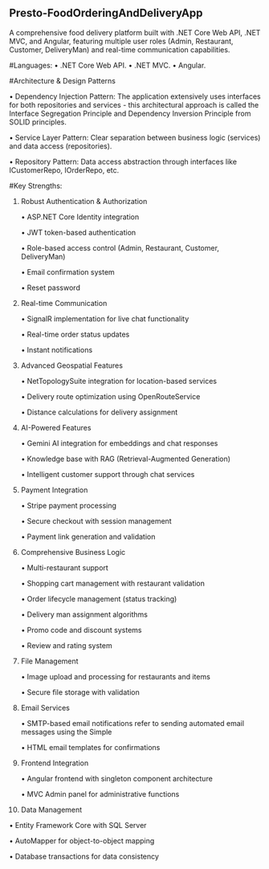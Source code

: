 ## Presto-FoodOrderingAndDeliveryApp
A comprehensive food delivery platform built with .NET Core Web API, .NET MVC, and Angular, featuring multiple user roles (Admin, Restaurant, Customer, DeliveryMan) and real-time communication capabilities.

#Languages:
   •  .NET Core Web API.
   •  .NET MVC.
   •  Angular.

#Architecture & Design Patterns

   •	Dependency Injection Pattern: The application extensively uses interfaces for both repositories and services - this architectural approach is called the Interface Segregation Principle and Dependency Inversion Principle from SOLID principles. 
   
   •	Service Layer Pattern: Clear separation between business logic (services) and data access (repositories).
   
   •	Repository Pattern: Data access abstraction through interfaces like ICustomerRepo, IOrderRepo, etc.
   
#Key Strengths:

1. Robust Authentication & Authorization

   •	ASP.NET Core Identity integration
   
   •	JWT token-based authentication
   
   •	Role-based access control (Admin, Restaurant, Customer, DeliveryMan)
   
   •	Email confirmation system
   
   •	Reset password
   
2. Real-time Communication

   •	SignalR implementation for live chat functionality
   
   •	Real-time order status updates
   
   •	Instant notifications
   
3. Advanced Geospatial Features

   •	NetTopologySuite integration for location-based services
   
   •	Delivery route optimization using OpenRouteService
   
   •	Distance calculations for delivery assignment
   
4. AI-Powered Features

   •	Gemini AI integration for embeddings and chat responses
   
   •	Knowledge base with RAG (Retrieval-Augmented Generation)
   
   •	Intelligent customer support through chat services
   
5. Payment Integration

   •	Stripe payment processing
   
   •	Secure checkout with session management
   
   •	Payment link generation and validation
   
6. Comprehensive Business Logic

   •	Multi-restaurant support
   
   •	Shopping cart management with restaurant validation
   
   •	Order lifecycle management (status tracking)
   
   •	Delivery man assignment algorithms
   
   •	Promo code and discount systems
   
   •	Review and rating system
   
7. File Management

   •	Image upload and processing for restaurants and items
   
   •	Secure file storage with validation
   
8. Email Services

   •	SMTP-based email notifications refer to sending automated email messages using the Simple
   
   •	HTML email templates for confirmations
   
9. Frontend Integration

   •	Angular frontend with singleton component architecture
   
   •	MVC Admin panel for administrative functions

10. Data Management

   •	Entity Framework Core with SQL Server
   
   •	AutoMapper for object-to-object mapping
   
   •	Database transactions for data consistency
